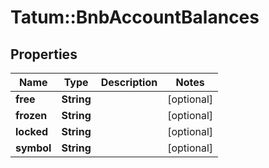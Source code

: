 # Tatum::BnbAccountBalances

## Properties
Name | Type | Description | Notes
------------ | ------------- | ------------- | -------------
**free** | **String** |  | [optional] 
**frozen** | **String** |  | [optional] 
**locked** | **String** |  | [optional] 
**symbol** | **String** |  | [optional] 


